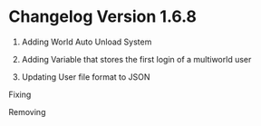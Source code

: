 # Changelog Version 1.6.8

1. Adding World Auto Unload System
2. Adding Variable that stores the first login of a multiworld user

3. Updating User file format to JSON

Fixing 

Removing 
